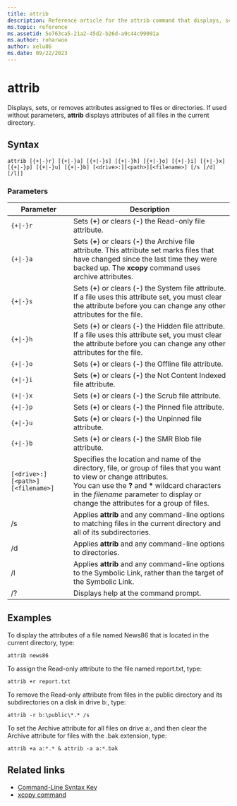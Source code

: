 ```yaml
---
title: attrib
description: Reference article for the attrib command that displays, sets, or removes attributes assigned to files or directories.
ms.topic: reference
ms.assetid: 5e763ca5-21a2-45d2-b26d-a9c44c99091a
ms.author: roharwoo
author: xelu86
ms.date: 09/22/2023
---
```


# attrib

Displays, sets, or removes attributes assigned to files or directories. If used without parameters, **attrib** displays attributes of all files in the current directory.

## Syntax

```
attrib [{+|-}r] [{+|-}a] [{+|-}s] [{+|-}h] [{+|-}o] [{+|-}i] [{+|-}x] [{+|-}p] [{+|-}u] [{+|-}b] [<drive>:][<path>][<filename>] [/s [/d] [/l]]
```

### Parameters

| Parameter | Description |
| --------- | ----------- |
| `{+\|-}r` | Sets (**+**) or clears (**-**) the Read-only file attribute. |
| `{+\|-}a` | Sets (**+**) or clears (**-**) the Archive file attribute. This attribute set marks files that have changed since the last time they were backed up. The **xcopy** command uses archive attributes. |
| `{+\|-}s` | Sets (**+**) or clears (**-**) the System file attribute. If a file uses this attribute set, you must clear the attribute before you can change any other attributes for the file. |
| `{+\|-}h` | Sets (**+**) or clears (**-**) the Hidden file attribute. If a file uses this attribute set, you must clear the attribute before you can change any other attributes for the file. |
| `{+\|-}o` | Sets (**+**) or clears (**-**) the Offline file attribute. |
| `{+\|-}i` | Sets (**+**) or clears (**-**) the Not Content Indexed file attribute. |
| `{+\|-}x` | Sets (**+**) or clears (**-**) the Scrub file attribute. |
| `{+\|-}p` | Sets (**+**) or clears (**-**) the Pinned file attribute. |
| `{+\|-}u` | Sets (**+**) or clears (**-**) the Unpinned file attribute. |
| `{+\|-}b` | Sets (**+**) or clears (**-**) the SMR Blob file attribute. |
| `[<drive>:][<path>][<filename>]` | Specifies the location and name of the directory, file, or group of files that you want to view or change attributes.<br>You can use the **?** and **\*** wildcard characters in the *filename* parameter to display or change the attributes for a group of files. |
| /s | Applies **attrib** and any command-line options to matching files in the current directory and all of its subdirectories. |
| /d | Applies **attrib** and any command-line options to directories. |
| /l | Applies **attrib** and any command-line options to the Symbolic Link, rather than the target of the Symbolic Link. |
| /? | Displays help at the command prompt. |

## Examples

To display the attributes of a file named News86 that is located in the current directory, type:

```
attrib news86
```

To assign the Read-only attribute to the file named report.txt, type:

```
attrib +r report.txt
```

To remove the Read-only attribute from files in the public directory and its subdirectories on a disk in drive b:, type:

```
attrib -r b:\public\*.* /s
```

To set the Archive attribute for all files on drive a:, and then clear the Archive attribute for files with the .bak extension, type:

```
attrib +a a:*.* & attrib -a a:*.bak
```

## Related links

- [Command-Line Syntax Key](command-line-syntax-key.md)
- [xcopy command](xcopy.md)
